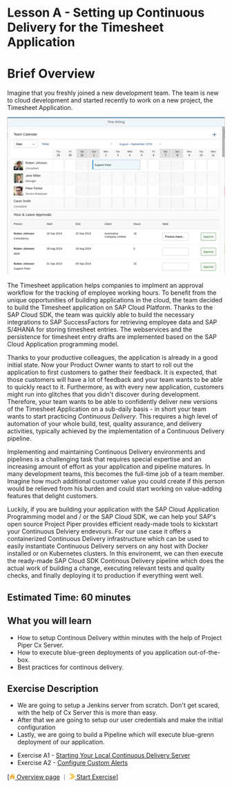 # Lesson A - Setting up Continuous Delivery for the Timesheet Application

# Brief Overview
Imagine that you freshly joined a new development team. The team is new to cloud development and started recently to work on a new project, the Timesheet Application.

![Screenshot of Timesheet Application](../../images/a/timesheet-app.png)

The Timesheet application helps companies to implment an approval workflow for the tracking of employee working hours. To benefit from the unique opportunities of building applications in the cloud, the team decided to build the Timesheet application on SAP Cloud Platform. Thanks to the SAP Cloud SDK, the team was quickly able to build the necessary integrations to SAP SuccessFactors for retrieving employee data and SAP S/4HANA for storing timesheet entries. The webservices and the persistence for timesheet entry drafts are implemented based on the SAP Cloud Application programming model.

Thanks to your productive colleagues, the application is already in a good initial state. Now your Product Owner wants to start to roll out the application to first customers to gather their feedback. It is expected, that those customers will have a lot of feedback and your team wants to be able to quickly react to it. Furthermore, as with every new application, customers might run into glitches that you didn't discover during development. Therefore, your team wants to be able to confidently deliver new versions of the Timesheet Application on a sub-daily basis - in short your team wants to start practicing *Continuous Delivery*. This requires a high level of automation of your whole build, test, quality assurance, and delivery activities, typically achieved by the implementation of a Continuous Delivery pipeline. 

Implementing and maintaining Continuous Delivery environments and pipelines is a challenging task that requires special expertise and an increasing amount of effort as your application and pipeline matures. In many development teams, this becomes the full-time job of a team member. Imagine how much additional customer value you could create if this person would be relieved from his burden and could start working on value-adding features that delight customers.

Luckily, if you are building your application with the SAP Cloud Application Programming model and / or the SAP Cloud SDK, we can help you! SAP's open source Project Piper provides efficient ready-made tools to kickstart your Continuous Delviery endevours. For our use case it offers a containerized Continuous Delivery infrastructure which can be used to easily instantiate Continuous Delivery servers on any host with Docker installed or on Kubernetes clusters. In this environemt, we can then execute the ready-made SAP Cloud SDK Continous Delivery pipeline which does the actual work of building a change, executing relevant tests and quality checks, and finally deploying it to production if everything went well.

## Estimated Time: 60 minutes

## What you will learn
 - How to setup Continous Delivery within minutes with the help of Project Piper Cx Server.
 - How to execute blue-green deployments of you application out-of-the-box.
 - Best practices for continous delivery.

## Exercise Description 
 - We are going to setup a Jenkins server from scratch. Don't get scared, with the help of Cx Server this is more than easy.
 - After that we are going to setup our user credentials and make the initial configuration
 - Lastly, we are going to build a Pipeline which will execute blue-grenn deployment of our application.


* Exercise A1 - [Starting Your Local Continuous Delivery Server](../../exercises/A1/README.md)
* Exercise A2 - [Configure Custom Alerts](../../exercises/A2/README.md)


[[![](../../images/nav-home.png) Overview page](../../README.md) ｜ [![](../../images/nav-next.png) Start Exercise](../../exercises/A1/README.md)]
